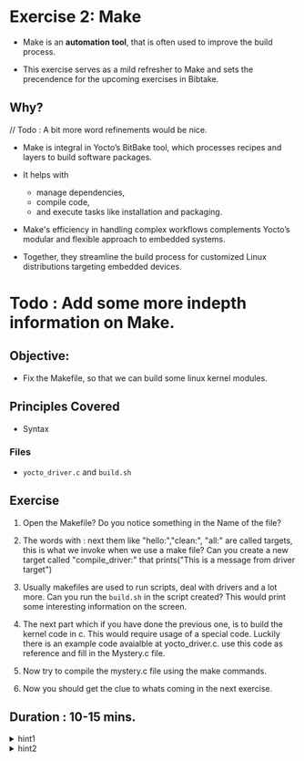 # Exercise 2: Make

- Make is an **automation tool**, that is often used to improve the build process. 

- This exercise serves as a mild refresher to Make and sets the precendence for the upcoming exercises in Bibtake.

## Why? 
// Todo : A bit more word refinements would be nice.
- Make is integral in Yocto’s BitBake tool, which processes recipes and layers to build software packages. 

- It helps with
    - manage dependencies,
    - compile code,
    - and execute tasks like installation and packaging.

-  Make's efficiency in handling complex workflows complements Yocto’s modular and flexible approach to embedded systems. 
- Together, they streamline the build process for customized Linux distributions targeting embedded devices.

# Todo : Add some more indepth information on Make.

## Objective:
- Fix the Makefile, so that we can build some linux kernel modules.

## Principles Covered
-  Syntax

### Files
* `yocto_driver.c` and `build.sh` 


## Exercise
1. Open the Makefile? Do you notice something in the Name of the file?
2. The words with : next them like "hello:","clean:", "all:" are called targets, this is what we invoke when we use a make file?  Can you create a new target called "compile_driver:" that prints("This is a message from driver target")
3. Usually makefiles are used to run scripts, deal with drivers and a lot more. Can you run the `build.sh` in the script created? This would print some interesting information on the screen.
4. The next part which if you have done the previous one, is to build the kernel code in c. This would require usage of a special code. Luckily there is an example code avaialble at yocto_driver.c. use this code as reference and fill in the Mystery.c file.
5. Now try to compile the mystery.c file using the make commands.

6. Now you should get the clue to whats coming in the next exercise.




## Duration : 10-15 mins.

<details>
<summary>hint1</summary>
Check the folder for make and see what targets it has.
</details>

<details>
<summary>hint2</summary>
Errors give a good understanding. Take a look into the error and Fix it.
</details>